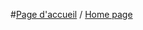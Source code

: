 #[Page d'accueil](https://github.com/gregoiremassot/TPs-Calcul-Parallele/wiki/Bienvenue-sur-la-page-du-d%C3%A9p%C3%B4t-%22TPs-Calcul-Parallele%22-!) / [Home page](https://github.com/gregoiremassot/TPs-Calcul-Parallele/wiki/Welcome-to-the-repository-%22Parallel-computing-homework%22-!)